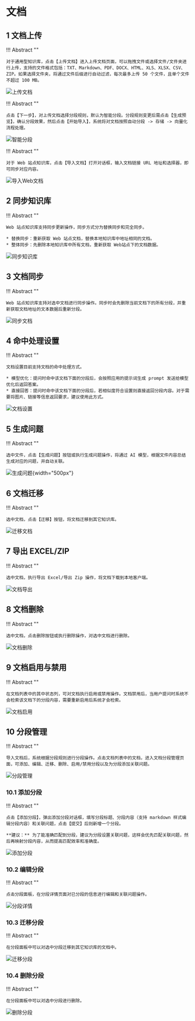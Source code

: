 # 文档

## 1 文档上传

!!! Abstract ""

    对于通用型知识库，点击【上传文档】进入上传文档页面，可以拖拽文件或选择文件/文件夹进行上传，支持的文件格式包括：TXT、Markdown、PDF、DOCX、HTML、XLS、XLSX、CSV、ZIP。如果选择文件夹，将通过文件后缀进行自动过滤，每次最多上传 50 个文件，且单个文件不超过 100 MB。

![上传文档](../../img/dataset/create_offline_dataset.png)

!!! Abstract ""

    点击【下一步】，对上传文档选择分段规则，默认为智能分段。分段规则变更后需点击【生成预览】，确认分段效果，然后点击【开始导入】，系统将对文档按照自动分段 -> 存储 -> 向量化流程处理。

![智能分段](../../img/dataset/automatic_paragraphing.png)

!!! Abstract ""

    对于 Web 站点知识库，点击【导入文档】打开对话框，输入文档链接 URL 地址和选择器，即可同步对应内容。

![导入Web文档](../../img/dataset/upload_web_doc.png)

## 2 同步知识库

!!! Abstract ""

    Web 站点知识库支持同步更新操作，同步方式分为替换同步和完全同步。

    * 替换同步：重新获取 Web 站点文档，替换本地知识库中地址相同的文档。
    * 整体同步：先删除本地知识库中所有文档，重新获取 Web站点下的文档数据。

![同步知识库](../../img/dataset/sysn_dataset.png)

## 3 文档同步

!!! Abstract ""

    Web 站点知识库支持对选中文档进行同步操作。同步时会先删除当前文档下的所有分段，并重新获取文档地址的文本数据后重新分段。

![同步文档](../../img/dataset/sysn_web_doc.png)

## 4 命中处理设置

!!! Abstract ""

    文档设置目前支持文档的命中处理方式。

    * 模型优化：提问时命中该文档下面的分段后，会按照应用的提示词生成 prompt 发送给模型优化后返回答案。
    * 直接回答：提问时命中该文档下面的分段后，若相似度符合设置则直接返回分段内容。对于需要将图片、链接等信息返回要求，建议使用此方式。

![文档设置](../../img/dataset/doc_setting.png)

## 5 生成问题

!!! Abstract ""

    选中文件，点击【生成问题】按钮或执行生成问题操作，将通过 AI 模型，根据文件内容总结生成对应的问题，并自动关联。

![生成问题](../../img/dataset/gen_question.png){width="500px"}

## 6 文档迁移

!!! Abstract ""

    选中文档，点击【迁移】按钮，将文档迁移到其它知识库。

![迁移文档](../../img/dataset/move_web_doc.png)

## 7 导出 EXCEL/ZIP

!!! Abstract ""

    选中文档，执行导出 Excel/导出 Zip 操作，将文档下载到本地客户端。

![文档导出](../../img/dataset/dataset_file_export.png)

## 8 文档删除

!!! Abstract ""

    选中文档，点击删除按钮或执行删除操作，对选中文档进行删除。

![文档删除](../../img/dataset/doc_delete.png)

## 9 文档启用与禁用

!!! Abstract ""

    在文档列表中的其中状态列，可对文档执行启用或禁用操作。文档禁用后，当用户提问时系统不会检索该文档下的分段内容，需要重新启用后系统才会检索。

![文档启用](../../img/dataset/doc_enable.png)

## 10 分段管理

!!! Abstract ""

    导入文档后，系统根据分段规则进行分段操作。点击文档列表中的文档，进入文档分段管理页面，可添加、编辑、迁移、删除、启用/禁用分段以及为分段添加关联问题。

![分段管理](../../img/dataset/segmentation_management.png)

### 10.1 添加分段

!!! Abstract ""

    点击【添加分段】，弹出添加分段对话框，填写分段标题、分段内容（支持 markdown 样式编辑分段内容）和关联问题，点击【提交】后则新增一个分段。

    **建议：** 为了能准确匹配到分段，建议为分段设置关联问题，这样会优先匹配关联问题，然后再映射分段内容，从而提高匹配效率和准确度。

![添加分段](../../img/dataset/add_segmentation.png)

### 10.2 编辑分段

!!! Abstract ""

    点击分段面板，在分段详情页面对已分段的信息进行编辑和关联问题操作。

![分段详情](../../img/dataset/edit_segmentation.png)

### 10.3 迁移分段

!!! Abstract ""

    在分段面板中可以对选中分段迁移到其它知识库的文档中。

![迁移分段](../../img/dataset/move_segmentation.png)

### 10.4 删除分段

!!! Abstract ""

    在分段面板中可以对选中分段进行删除。

![删除分段](../../img/dataset/del_segmentation.png)

